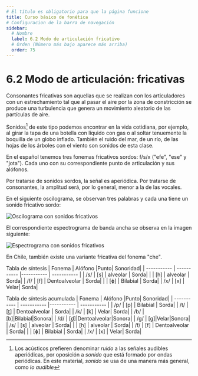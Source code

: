 ```yaml
---
# El título es obligatorio para que la página funcione
title: Curso básico de fonética
# Configuracion de la barra de navegación
sidebar:
  # Nombre
  label: 6.2 Modo de articulación fricativo
  # Orden (Número más bajo aparece más arriba)
  order: 75
---
```

# 6.2 Modo de articulación: fricativas

Consonantes fricativas son aquellas que se realizan con los articuladores con un estrechamiento tal que al pasar el aire por la zona de constricción se produce una turbulencia que genera un movimiento aleatorio de las partículas de aire.


Sonidos[^1] de este tipo podemos encontrar en la vida cotidiana, por ejemplo, al girar la tapa de una botella con líquido con gas o al soltar tenuemente la boquilla de un globo inflado. También el ruido del mar, de un río, de las hojas de los árboles con el viento son sonidos de esta clase.

[^1]:Los acústicos prefieren denominar *ruido* a las señales audibles aperiódicas, por oposición a *sonido* que está formado por ondas periódicas. En este material, *sonido* se usa de una manera más general, como *lo audible*

En el español tenemos tres fonemas fricativos sordos: f/s/x ("efe", "ese" y "jota"). Cada uno con su correspondiente punto de articulación y sus alófonos.

Por tratarse de sonidos sordos, la señal es aperiódica. Por tratarse de consonantes, la amplitud será, por lo general, menor a la de las vocales.

En el siguiente oscilograma, se observan tres palabras y cada una tiene un sonido fricativo sordo:

![Oscilograma con sonidos fricativos](/imagenes/oscilograma_fricativas_1.png)

El correspondiente espectrograma de banda ancha se observa en la imagen siguiente:

![Espectrograma con sonidos fricativos](/imagenes/espectrograma_fricativas_1.png)

En Chile, también existe una variante fricativa del fonema "che".


Tabla de síntesis
| Fonema | Alófono |Punto| Sonoridad|
| ----------- | ----------- |----------- | ----------- |
| /s/ | [s] | alveolar | Sorda|
| | [h] | alveolar | Sorda|
| /f/ | [f] | Dentoalveolar | Sorda|
|  | [ɸ] | Bilabial | Sorda|
| /x/ | [x] | Velar| Sorda|





Tabla de síntesis acumulada
| Fonema | Alófono |Punto| Sonoridad|
| ----------- | ----------- |----------- | ----------- |
| /p/ | [p] | Bilabial | Sorda|
| /t/ | [t̪] | Dentoalveolar | Sorda|
| /k/ | [k] | Velar| Sorda|
| /b/ | [b]|Bilabial|Sonora|
| /d/ | [d̪]|Dentoalveolar|Sonora|
| /g/ | [g]|Velar|Sonora|
| /s/ | [s] | alveolar | Sorda|
| | [h] | alveolar | Sorda|
| /f/ | [f] | Dentoalveolar | Sorda|
| | [ɸ] | Bilabial | Sorda|
| /x/ | [x] | Velar| Sorda|


